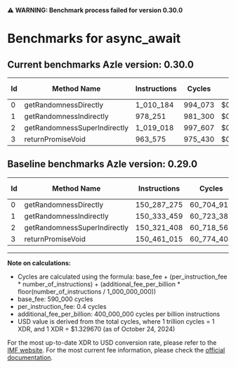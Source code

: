 ⚠️ **WARNING: Benchmark process failed for version 0.30.0**

# Benchmarks for async_await

## Current benchmarks Azle version: 0.30.0

| Id  | Method Name                  | Instructions | Cycles  | USD           | USD/Million Calls | Change                                  |
| --- | ---------------------------- | ------------ | ------- | ------------- | ----------------- | --------------------------------------- |
| 0   | getRandomnessDirectly        | 1_010_184    | 994_073 | $0.0000013218 | $1.32             | <font color="green">-149_277_091</font> |
| 1   | getRandomnessIndirectly      | 978_251      | 981_300 | $0.0000013048 | $1.30             | <font color="green">-149_355_208</font> |
| 2   | getRandomnessSuperIndirectly | 1_019_018    | 997_607 | $0.0000013265 | $1.32             | <font color="green">-149_302_390</font> |
| 3   | returnPromiseVoid            | 963_575      | 975_430 | $0.0000012970 | $1.29             | <font color="green">-149_497_440</font> |

## Baseline benchmarks Azle version: 0.29.0

| Id  | Method Name                  | Instructions | Cycles     | USD           | USD/Million Calls |
| --- | ---------------------------- | ------------ | ---------- | ------------- | ----------------- |
| 0   | getRandomnessDirectly        | 150_287_275  | 60_704_910 | $0.0000807175 | $80.71            |
| 1   | getRandomnessIndirectly      | 150_333_459  | 60_723_383 | $0.0000807421 | $80.74            |
| 2   | getRandomnessSuperIndirectly | 150_321_408  | 60_718_563 | $0.0000807357 | $80.73            |
| 3   | returnPromiseVoid            | 150_461_015  | 60_774_406 | $0.0000808099 | $80.80            |

---

**Note on calculations:**

- Cycles are calculated using the formula: base_fee + (per_instruction_fee \* number_of_instructions) + (additional_fee_per_billion \* floor(number_of_instructions / 1_000_000_000))
- base_fee: 590_000 cycles
- per_instruction_fee: 0.4 cycles
- additional_fee_per_billion: 400_000_000 cycles per billion instructions
- USD value is derived from the total cycles, where 1 trillion cycles = 1 XDR, and 1 XDR = $1.329670 (as of October 24, 2024)

For the most up-to-date XDR to USD conversion rate, please refer to the [IMF website](https://www.imf.org/external/np/fin/data/rms_sdrv.aspx).
For the most current fee information, please check the [official documentation](https://internetcomputer.org/docs/current/developer-docs/gas-cost#execution).
